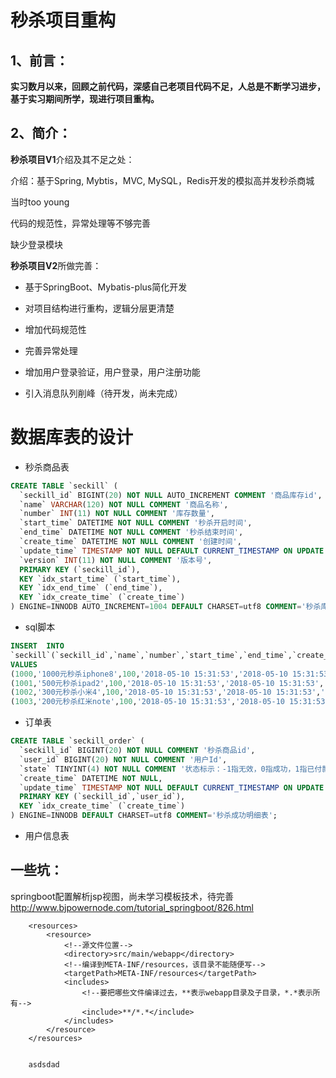 # 秒杀项目重构

## 1、前言：

**实习数月以来，回顾之前代码，深感自己老项目代码不足，人总是不断学习进步，基于实习期间所学，现进行项目重构。**

## 2、简介：

**秒杀项目V1**介绍及其不足之处：

介绍：基于Spring, Mybtis，MVC, MySQL，Redis开发的模拟高并发秒杀商城

当时too young

代码的规范性，异常处理等不够完善

缺少登录模块

**秒杀项目V2**所做完善：

- 基于SpringBoot、Mybatis-plus简化开发
- 对项目结构进行重构，逻辑分层更清楚

- 增加代码规范性
- 完善异常处理

- 增加用户登录验证，用户登录，用户注册功能
- 引入消息队列削峰（待开发，尚未完成）

# 数据库表的设计

- 秒杀商品表
~~~sql
CREATE TABLE `seckill` (
  `seckill_id` BIGINT(20) NOT NULL AUTO_INCREMENT COMMENT '商品库存id',
  `name` VARCHAR(120) NOT NULL COMMENT '商品名称',
  `number` INT(11) NOT NULL COMMENT '库存数量',
  `start_time` DATETIME NOT NULL COMMENT '秒杀开启时间',
  `end_time` DATETIME NOT NULL COMMENT '秒杀结束时间',
  `create_time` DATETIME NOT NULL COMMENT '创建时间',
  `update_time` TIMESTAMP NOT NULL DEFAULT CURRENT_TIMESTAMP ON UPDATE CURRENT_TIMESTAMP COMMENT '创建时间',
  `version` INT(11) NOT NULL COMMENT '版本号',
  PRIMARY KEY (`seckill_id`),
  KEY `idx_start_time` (`start_time`),
  KEY `idx_end_time` (`end_time`),
  KEY `idx_create_time` (`create_time`)
) ENGINE=INNODB AUTO_INCREMENT=1004 DEFAULT CHARSET=utf8 COMMENT='秒杀库存表';
~~~
- sql脚本
~~~sql
INSERT  INTO 
`seckill`(`seckill_id`,`name`,`number`,`start_time`,`end_time`,`create_time`,`version`) 
VALUES 
(1000,'1000元秒杀iphone8',100,'2018-05-10 15:31:53','2018-05-10 15:31:53','2018-05-10 15:31:53',0),
(1001,'500元秒杀ipad2',100,'2018-05-10 15:31:53','2018-05-10 15:31:53','2018-05-10 15:31:53',0),
(1002,'300元秒杀小米4',100,'2018-05-10 15:31:53','2018-05-10 15:31:53','2018-05-10 15:31:53',0),
(1003,'200元秒杀红米note',100,'2018-05-10 15:31:53','2018-05-10 15:31:53','2018-05-10 15:31:53',0);
~~~
- 订单表
~~~sql
CREATE TABLE `seckill_order` (
  `seckill_id` BIGINT(20) NOT NULL COMMENT '秒杀商品id',
  `user_id` BIGINT(20) NOT NULL COMMENT '用户Id',
  `state` TINYINT(4) NOT NULL COMMENT '状态标示：-1指无效，0指成功，1指已付款',
  `create_time` DATETIME NOT NULL,
  `update_time` TIMESTAMP NOT NULL DEFAULT CURRENT_TIMESTAMP ON UPDATE CURRENT_TIMESTAMP,
  PRIMARY KEY (`seckill_id`,`user_id`),
  KEY `idx_create_time` (`create_time`)
) ENGINE=INNODB DEFAULT CHARSET=utf8 COMMENT='秒杀成功明细表';
~~~
- 用户信息表

## 一些坑：
springboot配置解析jsp视图，尚未学习模板技术，待完善
http://www.bjpowernode.com/tutorial_springboot/826.html
<!--处理jsp-->
		<resources>
			<resource>
				<!--源文件位置-->
				<directory>src/main/webapp</directory>
				<!--编译到META-INF/resources，该目录不能随便写-->
				<targetPath>META-INF/resources</targetPath>
				<includes>
					<!--要把哪些文件编译过去，**表示webapp目录及子目录，*.*表示所有-->
					<include>**/*.*</include>
				</includes>
			</resource>
		</resources>
		
		
		asdsdad
		
		
		